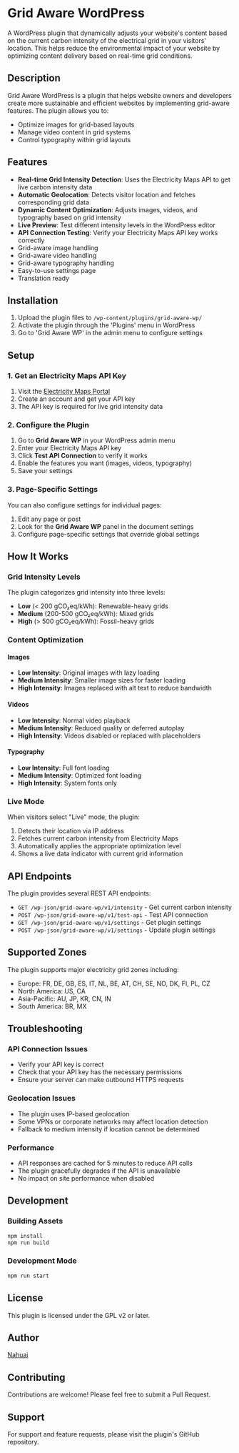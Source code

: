# Grid Aware WordPress

A WordPress plugin that dynamically adjusts your website's content based on the current carbon intensity of the electrical grid in your visitors' location. This helps reduce the environmental impact of your website by optimizing content delivery based on real-time grid conditions.

## Description

Grid Aware WordPress is a plugin that helps website owners and developers create more sustainable and efficient websites by implementing grid-aware features. The plugin allows you to:

- Optimize images for grid-based layouts
- Manage video content in grid systems
- Control typography within grid layouts

## Features

- **Real-time Grid Intensity Detection**: Uses the Electricity Maps API to get live carbon intensity data
- **Automatic Geolocation**: Detects visitor location and fetches corresponding grid data
- **Dynamic Content Optimization**: Adjusts images, videos, and typography based on grid intensity
- **Live Preview**: Test different intensity levels in the WordPress editor
- **API Connection Testing**: Verify your Electricity Maps API key works correctly
- Grid-aware image handling
- Grid-aware video handling
- Grid-aware typography handling
- Easy-to-use settings page
- Translation ready

## Installation

1. Upload the plugin files to `/wp-content/plugins/grid-aware-wp/`
2. Activate the plugin through the 'Plugins' menu in WordPress
3. Go to 'Grid Aware WP' in the admin menu to configure settings

## Setup

### 1. Get an Electricity Maps API Key

1. Visit the [Electricity Maps Portal](https://portal.electricitymaps.com/dashboard)
2. Create an account and get your API key
3. The API key is required for live grid intensity data

### 2. Configure the Plugin

1. Go to **Grid Aware WP** in your WordPress admin menu
2. Enter your Electricity Maps API key
3. Click **Test API Connection** to verify it works
4. Enable the features you want (images, videos, typography)
5. Save your settings

### 3. Page-Specific Settings

You can also configure settings for individual pages:
1. Edit any page or post
2. Look for the **Grid Aware WP** panel in the document settings
3. Configure page-specific settings that override global settings

## How It Works

### Grid Intensity Levels

The plugin categorizes grid intensity into three levels:

- **Low** (< 200 gCO₂eq/kWh): Renewable-heavy grids
- **Medium** (200-500 gCO₂eq/kWh): Mixed grids  
- **High** (> 500 gCO₂eq/kWh): Fossil-heavy grids

### Content Optimization

#### Images
- **Low Intensity**: Original images with lazy loading
- **Medium Intensity**: Smaller image sizes for faster loading
- **High Intensity**: Images replaced with alt text to reduce bandwidth

#### Videos
- **Low Intensity**: Normal video playback
- **Medium Intensity**: Reduced quality or deferred autoplay
- **High Intensity**: Videos disabled or replaced with placeholders

#### Typography
- **Low Intensity**: Full font loading
- **Medium Intensity**: Optimized font loading
- **High Intensity**: System fonts only

### Live Mode

When visitors select "Live" mode, the plugin:
1. Detects their location via IP address
2. Fetches current carbon intensity from Electricity Maps
3. Automatically applies the appropriate optimization level
4. Shows a live data indicator with current grid information

## API Endpoints

The plugin provides several REST API endpoints:

- `GET /wp-json/grid-aware-wp/v1/intensity` - Get current carbon intensity
- `POST /wp-json/grid-aware-wp/v1/test-api` - Test API connection
- `GET /wp-json/grid-aware-wp/v1/settings` - Get plugin settings
- `POST /wp-json/grid-aware-wp/v1/settings` - Update plugin settings

## Supported Zones

The plugin supports major electricity grid zones including:
- Europe: FR, DE, GB, ES, IT, NL, BE, AT, CH, SE, NO, DK, FI, PL, CZ
- North America: US, CA
- Asia-Pacific: AU, JP, KR, CN, IN
- South America: BR, MX

## Troubleshooting

### API Connection Issues
- Verify your API key is correct
- Check that your API key has the necessary permissions
- Ensure your server can make outbound HTTPS requests

### Geolocation Issues
- The plugin uses IP-based geolocation
- Some VPNs or corporate networks may affect location detection
- Fallback to medium intensity if location cannot be determined

### Performance
- API responses are cached for 5 minutes to reduce API calls
- The plugin gracefully degrades if the API is unavailable
- No impact on site performance when disabled

## Development

### Building Assets
```bash
npm install
npm run build
```

### Development Mode
```bash
npm run start
```

## License

This plugin is licensed under the GPL v2 or later.

## Author

[Nahuai](https://github.com/nahuai)

## Contributing

Contributions are welcome! Please feel free to submit a Pull Request. 

## Support

For support and feature requests, please visit the plugin's GitHub repository. 